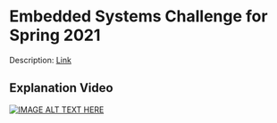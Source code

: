 # Embedded Systems Challenge for Spring 2021

Description: [Link](Embedded%20Challenge%20S2021.pdf)

## Explanation Video

[![IMAGE ALT TEXT HERE](https://img.youtube.com/vi/bb4kFwyDmuo/0.jpg)](https://www.youtube.com/watch?v=bb4kFwyDmuo)